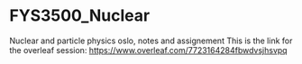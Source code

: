 # FYS3500_Nuclear
Nuclear and particle physics oslo, notes and assignement
This is the link for the overleaf session: 
  https://www.overleaf.com/7723164284fbwdvsjhsvpq
